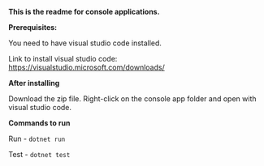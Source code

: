 **This is the readme for console applications.**

**Prerequisites:**

You need to have visual studio code installed. 

Link to install visual studio code: https://visualstudio.microsoft.com/downloads/  

**After installing**

Download the zip file. Right-click on the console app folder and open with visual studio code. 

**Commands to run**

Run - ```dotnet run```

Test - ```dotnet test```
